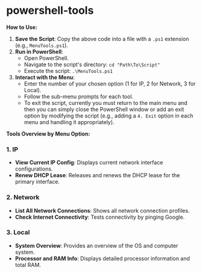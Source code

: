 # powershell-tools
**How to Use:**

1. **Save the Script**: Copy the above code into a file with a `.ps1` extension (e.g., `MenuTools.ps1`).
2. **Run in PowerShell**:
   - Open PowerShell.
   - Navigate to the script's directory: `cd "Path\To\Script"`
   - Execute the script: `.\MenuTools.ps1`
3. **Interact with the Menu**:
   - Enter the number of your chosen option (1 for IP, 2 for Network, 3 for Local).
   - Follow the sub-menu prompts for each tool.
   - To exit the script, currently you must return to the main menu and then you can simply close the PowerShell window or add an exit option by modifying the script (e.g., adding a `4. Exit` option in each menu and handling it appropriately).

**Tools Overview by Menu Option:**

### 1. **IP**
- **View Current IP Config**: Displays current network interface configurations.
- **Renew DHCP Lease**: Releases and renews the DHCP lease for the primary interface.

### 2. **Network**
- **List All Network Connections**: Shows all network connection profiles.
- **Check Internet Connectivity**: Tests connectivity by pinging Google.

### 3. **Local**
- **System Overview**: Provides an overview of the OS and computer system.
- **Processor and RAM Info**: Displays detailed processor information and total RAM.
